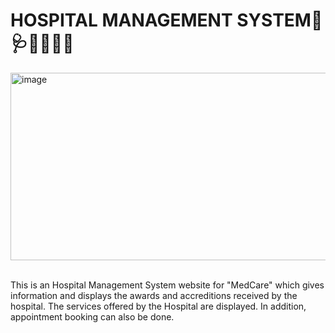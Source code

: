 # HOSPITAL MANAGEMENT SYSTEM🏥🩺🧑‍⚕️👩‍⚕️

<img width="700" height="300" alt="image"  src="https://github.com/user-attachments/assets/3b430a11-4b42-477b-95d1-58ab5500b493"><br><br>

This is an Hospital Management System website for "MedCare" which gives information and displays the awards and accreditions received by the hospital. The services offered by the Hospital are displayed. In addition, appointment booking can also be done.
